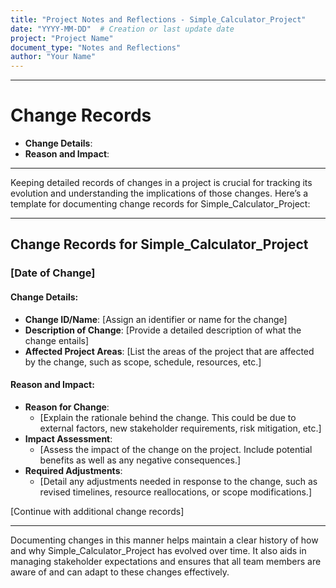 ```yaml
---
title: "Project Notes and Reflections - Simple_Calculator_Project"
date: "YYYY-MM-DD"  # Creation or last update date
project: "Project Name"
document_type: "Notes and Reflections"
author: "Your Name"
---
```

---
# Change Records

- **Change Details**:
- **Reason and Impact**:

---
Keeping detailed records of changes in a project is crucial for tracking its evolution and understanding the implications of those changes. Here’s a template for documenting change records for Simple_Calculator_Project:

---

## Change Records for Simple_Calculator_Project

### [Date of Change]

#### Change Details:
- **Change ID/Name**: [Assign an identifier or name for the change]
- **Description of Change**: [Provide a detailed description of what the change entails]
- **Affected Project Areas**: [List the areas of the project that are affected by the change, such as scope, schedule, resources, etc.]

#### Reason and Impact:
- **Reason for Change**: 
  - [Explain the rationale behind the change. This could be due to external factors, new stakeholder requirements, risk mitigation, etc.]
- **Impact Assessment**: 
  - [Assess the impact of the change on the project. Include potential benefits as well as any negative consequences.]
- **Required Adjustments**: 
  - [Detail any adjustments needed in response to the change, such as revised timelines, resource reallocations, or scope modifications.]

[Continue with additional change records]

---

Documenting changes in this manner helps maintain a clear history of how and why Simple_Calculator_Project has evolved over time. It also aids in managing stakeholder expectations and ensures that all team members are aware of and can adapt to these changes effectively.